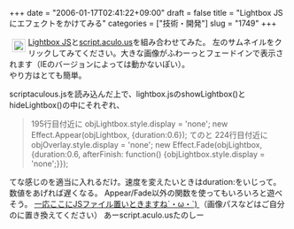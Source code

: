+++
date = "2006-01-17T02:41:22+09:00"
draft = false
title = "Lightbox JSにエフェクトをかけてみる"
categories = ["技術・開発"]
slug = "1749"
+++

<a href="http://www.huddletogether.com/projects/lightbox/" target="_blank">Lightbox JS</a>と<a href="http://script.aculo.us/" target="_blank">script.aculo.us</a>を組み合わせてみた。
<a href="http://static.flickr.com/43/87126957_74f8015355.jpg" rel="lightbox" title="サンプル"><img src="http://static.flickr.com/43/87126957_74f8015355_s.jpg" style="float:left;margin:5px;padding:3px;border: 1px solid #ccc"></a>左のサムネイルをクリックしてみてください。大きな画像がふわーっとフェードインで表示されます（IEのバージョンによっては動かないぽい）。<br class="clear">
やり方はとても簡単。

<!--more-->
scriptaculous.jsを読み込んだ上で、lightbox.jsのshowLightbox()とhideLightbox()の中にそれぞれ、
<blockquote>
195行目付近に
objLightbox.style.display = 'none';
new Effect.Appear(objLightbox,  &#123;duration:0.6&#125;);
てのと
224行目付近に
objOverlay.style.display = 'none';
new Effect.Fade(objLightbox, &#123;duration:0.6, afterFinish: function() &#123;objLightbox.style.display = 'none';&#125;&#125;);
</blockquote>
てな感じのを適当に入れるだけ。速度を変えたいときはduration:をいじって。数値をあげれば遅くなる。
Appear/Fade以外の関数を使ってもいろいろと遊べそう。
<a href="http://hbkr.org/js/lightbox.js" target="_blank">一応ここにJSファイル置いときますね´・ω・`) </a>
（画像パスなどはご自分のに置き換えてください）
あーscript.aculo.usたのしー
